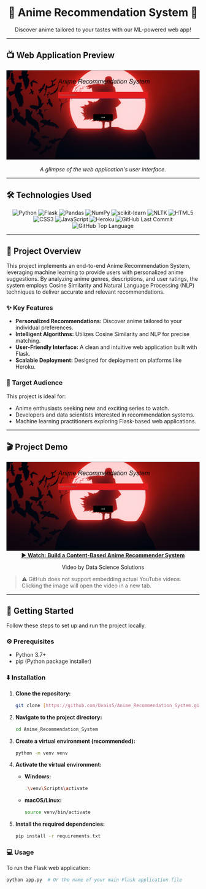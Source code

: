 <div align="center">
  <h1>🌟 Anime Recommendation System 🌟</h1>
  <p>Discover anime tailored to your tastes with our ML-powered web app!</p>
</div>

---

## 📺 Web Application Preview

<div align="center">
  <img src="anime_recommendation_system.png" alt="Anime Recommendation System" width="700">
  <p><em>A glimpse of the web application's user interface.</em></p>
</div>

---

## 🛠️ Technologies Used

<div align="center">
  <img alt="Python" src="https://img.shields.io/badge/Python-3776AB.svg?style=flat&logo=Python&logoColor=white" width="80">
  <img alt="Flask" src="https://img.shields.io/badge/Flask-000000.svg?style=flat&logo=Flask&logoColor=white" width="80">
  <img alt="Pandas" src="https://img.shields.io/badge/Pandas-150458.svg?style=flat&logo=Pandas&logoColor=white" width="80">
  <img alt="NumPy" src="https://img.shields.io/badge/NumPy-013243.svg?style=flat&logo=NumPy&logoColor=white" width="80">
  <img alt="scikit-learn" src="https://img.shields.io/badge/scikit--learn-F7931E.svg?style=flat&logo=scikit-learn&logoColor=white" width="100">
  <img alt="NLTK" src="https://img.shields.io/badge/NLTK-20B2AA.svg?style=flat&logo=nltk&logoColor=white" width="80">
  <img alt="HTML5" src="https://img.shields.io/badge/HTML5-E34F26.svg?style=flat&logo=html5&logoColor=white" width="80">
  <img alt="CSS3" src="https://img.shields.io/badge/CSS3-1572B6.svg?style=flat&logo=css3&logoColor=white" width="80">
  <img alt="JavaScript" src="https://img.shields.io/badge/JavaScript-F7DF1E.svg?style=flat&logo=javascript&logoColor=black" width="90">
  <img alt="Heroku" src="https://img.shields.io/badge/Heroku-430098.svg?style=flat&logo=heroku&logoColor=white" width="80">
  <img alt="GitHub Last Commit" src="https://img.shields.io/github/last-commit/Uvais5/Anime_Recommendation_System?style=flat&logo=git&logoColor=white&color=brightgreen" width="140">
  <img alt="GitHub Top Language" src="https://img.shields.io/github/languages/top/Uvais5/Anime_Recommendation_System?style=flat&color=blue" width="140">
</div>

---

## 📖 Project Overview

This project implements an end-to-end Anime Recommendation System, leveraging machine learning to provide users with personalized anime suggestions. By analyzing anime genres, descriptions, and user ratings, the system employs Cosine Similarity and Natural Language Processing (NLP) techniques to deliver accurate and relevant recommendations.

### ✨ Key Features

* **Personalized Recommendations:** Discover anime tailored to your individual preferences.
* **Intelligent Algorithms:** Utilizes Cosine Similarity and NLP for precise matching.
* **User-Friendly Interface:** A clean and intuitive web application built with Flask.
* **Scalable Deployment:** Designed for deployment on platforms like Heroku.

### 🎯 Target Audience

This project is ideal for:

* Anime enthusiasts seeking new and exciting series to watch.
* Developers and data scientists interested in recommendation systems.
* Machine learning practitioners exploring Flask-based web applications.

---

## 🎬 Project Demo

<div align="center">
  <a href="https://youtu.be/kZP5kroO56Q?si=IAgaUtPpsjqIgkni" target="_blank">
    <img src="anime_recommendation_system.png" alt="Watch Anime Recommendation System Demo" width="640">
  </a>
  <br>
  <strong><a href="http://www.youtube.com/watch?v=XKYLPc-wEyc" target="_blank">▶️ Watch: Build a Content-Based Anime Recommender System</a></strong>
  <p>Video by Data Science Solutions</p>
</div>

> ⚠️ GitHub does not support embedding actual YouTube videos. Clicking the image will open the video in a new tab.

---

## 🚀 Getting Started

Follow these steps to set up and run the project locally.

### ⚙️ Prerequisites

* Python 3.7+
* pip (Python package installer)

### ⬇️ Installation

1.  **Clone the repository:**

    ```bash
    git clone [https://github.com/Uvais5/Anime_Recommendation_System.git](https://github.com/Uvais5/Anime_Recommendation_System.git)
    ```

2.  **Navigate to the project directory:**

    ```bash
    cd Anime_Recommendation_System
    ```

3.  **Create a virtual environment (recommended):**

    ```bash
    python -m venv venv
    ```

4.  **Activate the virtual environment:**

    * **Windows:**

        ```bash
        .\venv\Scripts\activate
        ```

    * **macOS/Linux:**

        ```bash
        source venv/bin/activate
        ```

5.  **Install the required dependencies:**

    ```bash
    pip install -r requirements.txt
    ```

### 💻 Usage

To run the Flask web application:

```bash
python app.py  # Or the name of your main Flask application file
